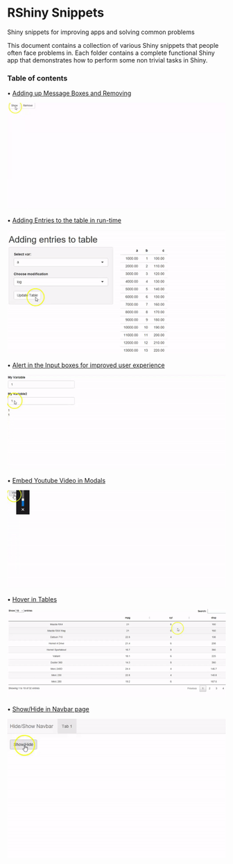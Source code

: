 # RShiny Snippets
Shiny snippets for improving apps and solving common problems

This document contains a collection of various Shiny snippets that people often face problems in. Each folder contains a complete functional Shiny app that demonstrates how to perform some non trivial tasks in Shiny.

### Table of contents ###

•	[Adding up Message Boxes and Removing](https://github.com/surajsharan/RShiny/blob/master/adding%20up%20error%20messages%20notifications.R)

  ![](adding_up_notifications.gif) 

•	[Adding Entries to the table in run-time](https://github.com/surajsharan/RShiny/blob/master/adding_colnames_inruntime.R)
 
  ![](Add_columns.gif)
  
•	[Alert in the Input boxes for improved user experience](https://github.com/surajsharan/RShiny/blob/master/alerts.R)

  ![](Alert.gif)
  
  
•	[Embed Youtube Video in Modals](https://github.com/surajsharan/RShiny/blob/master/embed_youtube.R)

  ![](embed_youtube.gif)
  
•	[Hover in Tables](https://github.com/surajsharan/RShiny/blob/master/datatable_hover.R)

  ![](hover.gif)
  
  
•	[Show/Hide in Navbar page](https://github.com/surajsharan/RShiny/blob/master/show_hide.R)
  
  ![](show_hide.gif)

  

